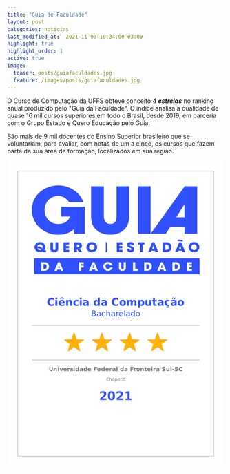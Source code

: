 ```yaml
---
title: "Guia de Faculdade"
layout: post
categories: noticias
last_modified_at:  2021-11-03T10:34:00-03:00
highlight: true
highlight_order: 1
active: true
image:
  teaser: posts/guiafaculdades.jpg
  feature: /images/posts/guiafaculdades.jpg
---
```


O Curso de Computação da UFFS obteve conceito ***4 estrelas***  no ranking anual produzido pelo "Guia da Faculdade". O indíce analisa  a qualidade de quase 16 mil cursos superiores em todo o Brasil, desde 2019, em parceria com o Grupo Estado e Quero Educação pelo Guia. 

São mais de 9 mil docentes do Ensino Superior brasileiro que se voluntariam, para avaliar, com notas de um a cinco, os cursos que fazem parte da sua área de formação, localizados em sua região. 

![Imagem](/images/posts/resultado.png)
